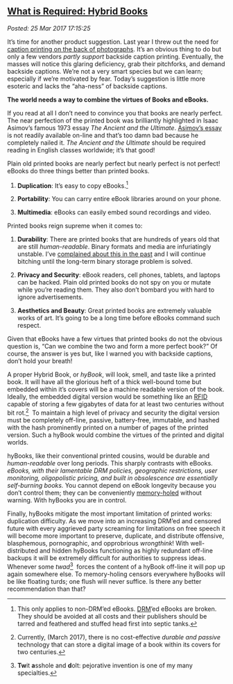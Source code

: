 

[What is 
Required: Hybrid Books](http://analyzethedatanotthedrivel.org/2017/03/25/what-is-required-hybrid-books/)
-------------------------------------------------------------------------------------------------------

*Posted: 25 Mar 2017 17:15:25*

It’s time for another product suggestion. Last year I threw out the need
for [caption printing on the back of
photographs](https://analyzethedatanotthedrivel.org/2015/09/07/what-is-required-print-captions-on-the-back-of-photographs/).
It’s an obvious thing to do but only a few vendors *partly support*
backside caption printing. Eventually, the masses will notice this
glaring deficiency, grab their pitchforks, and demand backside captions.
We’re not a very smart species but we can learn; especially if we’re
motivated by fear. Today’s suggestion is little more esoteric and lacks
the “aha-ness” of backside captions.

**The world needs a way to combine the virtues of Books and eBooks.**

If you read at all I don’t need to convince you that books are nearly
perfect. The near perfection of the printed book was brilliantly
highlighted in Isaac Asimov’s famous 1973 essay *The Ancient and the
Ultimate*. [Asimov’s
essay](https://www.jstor.org/stable/40009789?seq=1#page_scan_tab_contents)
is not readily available on-line and that’s too damn bad because he
completely nailed it. *The Ancient and the Ultimate* should be required
reading in English classes worldwide; it’s that good!

Plain old printed books are nearly perfect but nearly perfect is not
perfect! eBooks do three things better than printed books.

1.  **Duplication**: It’s easy to copy eBooks.[^5353a] 

2.  **Portability**: You can carry entire eBook libraries around on
    your phone.

3.  **Multimedia**: eBooks can easily embed sound recordings and video.

Printed books reign supreme when it comes to:

1.  **Durability**: There are printed books that are hundreds of years
    old that are still *human-readable*. Binary formats and media are
    infuriatingly unstable. I’ve [complained about this in the
    past](https://analyzethedatanotthedrivel.org/2010/12/06/soon-we-will-all-be-software-archeologists/)
    and I will continue bitching until the long-term binary storage
    problem is solved.

2.  **Privacy and Security**: eBook readers, cell phones, tablets, and
    laptops can be hacked. Plain old printed books do not spy on you or
    mutate while you’re reading them. They also don’t bombard you with
    hard to ignore advertisements.

3.  **Aesthetics and Beauty**: Great printed books are extremely
    valuable works of art. It’s going to be a long time before eBooks
    command such respect.

Given that eBooks have a few virtues that printed books do not the
obvious question is, “Can we combine the two and form a more perfect
book?” Of course, the answer is yes but, like I warned you with backside
captions, don’t hold your breath!

A proper Hybrid Book, or *hyBook*, will look, smell, and taste like a
printed book. It will have all the glorious heft of a thick well-bound
tome but embedded within it’s covers will be a machine readable version
of the book. Ideally, the embedded digital version would be something
like an
[RFID](https://en.wikipedia.org/wiki/Radio-frequency_identification)
capable of storing a few gigabytes of data for at least two centuries
without bit rot.[^5353b]  To maintain a high level of privacy and security
the digital version must be completely off-line, passive, battery-free,
immutable, and hashed with the hash prominently printed on a number of
pages of the printed version. Such a hyBook would combine the virtues of
the printed and digital worlds.

hyBooks, like their conventional printed cousins, would be durable and
*human-readable* over long periods. This sharply contrasts with eBooks.
*eBooks, with their lamentable DRM policies, geographic restrictions,
user monitoring, oligopolistic pricing, and built in obsolescence are
essentially self-burning books.* You cannot depend on eBook longevity
because you don’t control them; they can be conveniently
[memory-holed](https://en.wikipedia.org/wiki/Memory_hole) without
warning. With hyBooks you are in control.

Finally, hyBooks mitigate the most important limitation of printed
works: duplication difficulty. As we move into an increasing DRM’ed and
censored future with every aggrieved party screaming for limitations on
free speech it will become more important to preserve, duplicate, and
distribute offensive, blasphemous, pornographic, and opprobrious
*wrongthink*! With well-distributed and hidden hyBooks functioning as
highly redundant off-line backups it will be extremely difficult for
authorities to suppress ideas. Whenever some *twad*[^5353c]  forces the
content of a hyBook off-line it will pop up again somewhere else. To
memory-holing censors everywhere hyBooks will be like floating turds;
one flush will never suffice. Is there any better recommendation than
that?

[^5353a]: This only applies to non-DRM’ed eBooks.
    [DRM](https://en.wikipedia.org/wiki/Digital_rights_management)’ed
    eBooks are broken. They should be avoided at all costs and their
    publishers should be tarred and feathered and stuffed head first
    into septic tanks.

[^5353b]: Currently, (March 2017), there is no cost-effective *durable and
    passive* technology that can store a digital image of a book within
    its covers for two centuries.

[^5353c]: **Tw**it **a**sshole and **d**olt: pejorative invention is one of
    my many specialties.
